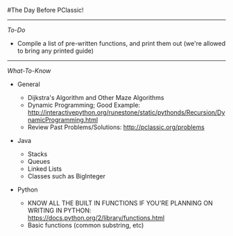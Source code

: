 #The Day Before PClassic!

---

*To-Do*

- Compile a list of pre-written functions, and print them out (we're allowed
to bring any printed guide)

---

*What-To-Know*

- General
  - Dijkstra's Algorithm and Other Maze Algorithms
  - Dynamic Programming; Good Example: http://interactivepython.org/runestone/static/pythonds/Recursion/DynamicProgramming.html
  - Review Past Problems/Solutions: http://pclassic.org/problems

- Java
  - Stacks
  - Queues
  - Linked Lists
  - Classes such as BigInteger

- Python
  - KNOW ALL THE BUILT IN FUNCTIONS IF YOU'RE PLANNING ON WRITING IN PYTHON: https://docs.python.org/2/library/functions.html
  - Basic functions (common substring, etc)
